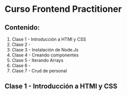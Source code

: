 # Curso Frontend Practitioner

## Contenido:

1. Clase 1 - Introducción a HTMl y CSS
2. Clase 2 -  
3. Clase 3 - Instalación de Node.Js
4. Clase 4 - Creando componentes
5. Clase 5 - Iterando Arrays
6. Clase 6 - 
7. Clase 7 - Crud de personal

## Clase 1 - Introducción a HTMl y CSS
